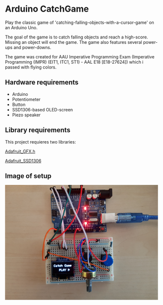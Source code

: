 # Arduino CatchGame
Play the classic game of 'catching-falling-objects-with-a-cursor-game' on an Arduino Uno.

The goal of the game is to catch falling objects and reach a high-score. Missing an object will end the game. The game also features several power-ups and power-downs.

The game was created for AAU Imperative Programming Exam (Imperative Programming (IMPR) (EIT1, ITC1, ST1) - AAL E18 [E18-27624]) which i passed with flying colors.

## Hardware requirements
* Arduino
* Potentiometer
* Button
* SSD1306-based OLED-screen
* Piezo speaker

## Library requirements
This project requieres two libraries:

[Adafruit_GFX.h](https://github.com/adafruit/Adafruit-GFX-Library)

[Adafruit_SSD1306](https://github.com/adafruit/Adafruit_SSD1306)

## Image of setup
![image of setup](setup.jpg "Image of setup")
